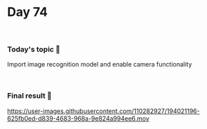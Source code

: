 # Day 74

&nbsp;

### Today's topic 🎯
Import image recognition model and enable camera functionality

&nbsp;

### Final result 🎉
https://user-images.githubusercontent.com/110282927/194021196-625fb0ed-d839-4683-968a-9e824a994ee6.mov


